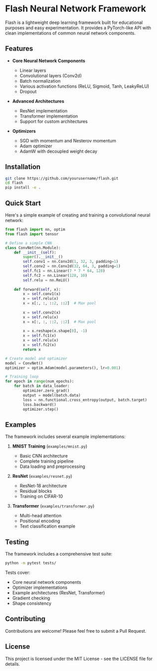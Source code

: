 # Flash Neural Network Framework

Flash is a lightweight deep learning framework built for educational purposes and easy experimentation. It provides a PyTorch-like API with clean implementations of common neural network components.

## Features

- **Core Neural Network Components**
  - Linear layers
  - Convolutional layers (Conv2d)
  - Batch normalization
  - Various activation functions (ReLU, Sigmoid, Tanh, LeakyReLU)
  - Dropout

- **Advanced Architectures**
  - ResNet implementation
  - Transformer implementation
  - Support for custom architectures

- **Optimizers**
  - SGD with momentum and Nesterov momentum
  - Adam optimizer
  - AdamW with decoupled weight decay

## Installation

```bash
git clone https://github.com/yourusername/flash.git
cd flash
pip install -e .
```

## Quick Start

Here's a simple example of creating and training a convolutional neural network:

```python
from flash import nn, optim
from flash import tensor

# Define a simple CNN
class ConvNet(nn.Module):
    def __init__(self):
        super().__init__()
        self.conv1 = nn.Conv2d(1, 32, 3, padding=1)
        self.conv2 = nn.Conv2d(32, 64, 3, padding=1)
        self.fc1 = nn.Linear(7 * 7 * 64, 128)
        self.fc2 = nn.Linear(128, 10)
        self.relu = nn.ReLU()
    
    def forward(self, x):
        x = self.conv1(x)
        x = self.relu(x)
        x = x[:, :, ::2, ::2]  # Max pool
        
        x = self.conv2(x)
        x = self.relu(x)
        x = x[:, :, ::2, ::2]  # Max pool
        
        x = x.reshape(x.shape[0], -1)
        x = self.fc1(x)
        x = self.relu(x)
        x = self.fc2(x)
        return x

# Create model and optimizer
model = ConvNet()
optimizer = optim.Adam(model.parameters(), lr=0.001)

# Training loop
for epoch in range(num_epochs):
    for batch in data_loader:
        optimizer.zero_grad()
        output = model(batch.data)
        loss = nn.functional.cross_entropy(output, batch.target)
        loss.backward()
        optimizer.step()
```

## Examples

The framework includes several example implementations:

1. **MNIST Training** (`examples/mnist.py`)
   - Basic CNN architecture
   - Complete training pipeline
   - Data loading and preprocessing

2. **ResNet** (`examples/resnet.py`)
   - ResNet-18 architecture
   - Residual blocks
   - Training on CIFAR-10

3. **Transformer** (`examples/transformer.py`)
   - Multi-head attention
   - Positional encoding
   - Text classification example

## Testing

The framework includes a comprehensive test suite:

```bash
python -m pytest tests/
```

Tests cover:
- Core neural network components
- Optimizer implementations
- Example architectures (ResNet, Transformer)
- Gradient checking
- Shape consistency

## Contributing

Contributions are welcome! Please feel free to submit a Pull Request.

## License

This project is licensed under the MIT License - see the LICENSE file for details. 